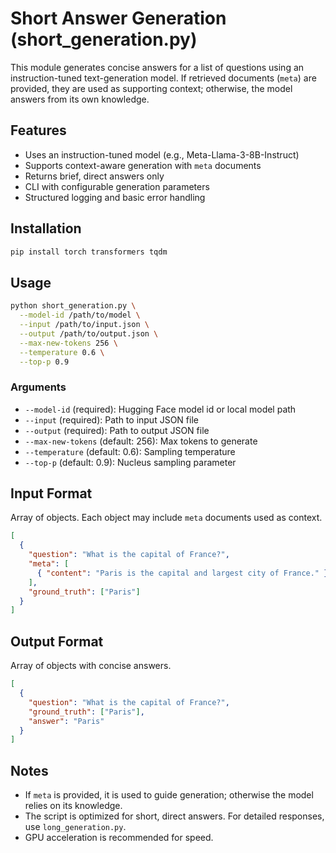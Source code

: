 # Short Answer Generation (short_generation.py)

This module generates concise answers for a list of questions using an instruction-tuned text-generation model. If retrieved documents (`meta`) are provided, they are used as supporting context; otherwise, the model answers from its own knowledge.

## Features
- Uses an instruction-tuned model (e.g., Meta-Llama-3-8B-Instruct)
- Supports context-aware generation with `meta` documents
- Returns brief, direct answers only
- CLI with configurable generation parameters
- Structured logging and basic error handling

## Installation

```bash
pip install torch transformers tqdm
```

## Usage

```bash
python short_generation.py \
  --model-id /path/to/model \
  --input /path/to/input.json \
  --output /path/to/output.json \
  --max-new-tokens 256 \
  --temperature 0.6 \
  --top-p 0.9
```

### Arguments
- `--model-id` (required): Hugging Face model id or local model path
- `--input` (required): Path to input JSON file
- `--output` (required): Path to output JSON file
- `--max-new-tokens` (default: 256): Max tokens to generate
- `--temperature` (default: 0.6): Sampling temperature
- `--top-p` (default: 0.9): Nucleus sampling parameter

## Input Format

Array of objects. Each object may include `meta` documents used as context.

```json
[
  {
    "question": "What is the capital of France?",
    "meta": [
      { "content": "Paris is the capital and largest city of France." }
    ],
    "ground_truth": ["Paris"]
  }
]
```

## Output Format

Array of objects with concise answers.

```json
[
  {
    "question": "What is the capital of France?",
    "ground_truth": ["Paris"],
    "answer": "Paris"
  }
]
```

## Notes
- If `meta` is provided, it is used to guide generation; otherwise the model relies on its knowledge.
- The script is optimized for short, direct answers. For detailed responses, use `long_generation.py`.
- GPU acceleration is recommended for speed.
